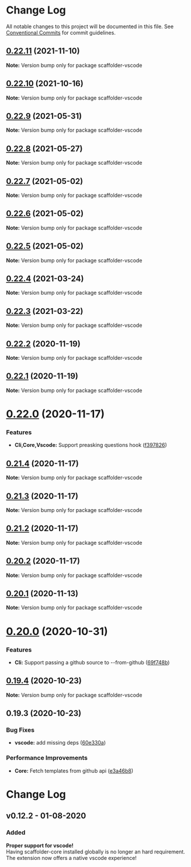 # Change Log

All notable changes to this project will be documented in this file.
See [Conventional Commits](https://conventionalcommits.org) for commit guidelines.

## [0.22.11](https://github.com/galElmalah/scaffolder/compare/scaffolder-vscode@0.22.10...scaffolder-vscode@0.22.11) (2021-11-10)

**Note:** Version bump only for package scaffolder-vscode





## [0.22.10](https://github.com/galElmalah/scaffolder/compare/scaffolder-vscode@0.22.9...scaffolder-vscode@0.22.10) (2021-10-16)

**Note:** Version bump only for package scaffolder-vscode





## [0.22.9](https://github.com/galElmalah/scaffolder/compare/scaffolder-vscode@0.22.8...scaffolder-vscode@0.22.9) (2021-05-31)

**Note:** Version bump only for package scaffolder-vscode





## [0.22.8](https://github.com/galElmalah/scaffolder/compare/scaffolder-vscode@0.22.7...scaffolder-vscode@0.22.8) (2021-05-27)

**Note:** Version bump only for package scaffolder-vscode





## [0.22.7](https://github.com/galElmalah/scaffolder/compare/scaffolder-vscode@0.22.4...scaffolder-vscode@0.22.7) (2021-05-02)

**Note:** Version bump only for package scaffolder-vscode





## [0.22.6](https://github.com/galElmalah/scaffolder/compare/scaffolder-vscode@0.22.4...scaffolder-vscode@0.22.6) (2021-05-02)

**Note:** Version bump only for package scaffolder-vscode





## [0.22.5](https://github.com/galElmalah/scaffolder/compare/scaffolder-vscode@0.22.4...scaffolder-vscode@0.22.5) (2021-05-02)

**Note:** Version bump only for package scaffolder-vscode





## [0.22.4](https://github.com/galElmalah/scaffolder/compare/scaffolder-vscode@0.22.3...scaffolder-vscode@0.22.4) (2021-03-24)

**Note:** Version bump only for package scaffolder-vscode





## [0.22.3](https://github.com/galElmalah/scaffolder/compare/scaffolder-vscode@0.22.2...scaffolder-vscode@0.22.3) (2021-03-22)

**Note:** Version bump only for package scaffolder-vscode





## [0.22.2](https://github.com/galElmalah/scaffolder/compare/scaffolder-vscode@0.22.1...scaffolder-vscode@0.22.2) (2020-11-19)

**Note:** Version bump only for package scaffolder-vscode





## [0.22.1](https://github.com/galElmalah/scaffolder/compare/scaffolder-vscode@0.22.0...scaffolder-vscode@0.22.1) (2020-11-19)

**Note:** Version bump only for package scaffolder-vscode





# [0.22.0](https://github.com/galElmalah/scaffolder/compare/scaffolder-vscode@0.21.4...scaffolder-vscode@0.22.0) (2020-11-17)


### Features

* **Cli,Core,Vscode:** Support preasking questions hook ([f397826](https://github.com/galElmalah/scaffolder/commit/f397826a306fdb59c53dc5f9e84ab7280f04610d))





## [0.21.4](https://github.com/galElmalah/scaffolder/compare/scaffolder-vscode@0.21.3...scaffolder-vscode@0.21.4) (2020-11-17)

**Note:** Version bump only for package scaffolder-vscode





## [0.21.3](https://github.com/galElmalah/scaffolder/compare/scaffolder-vscode@0.21.2...scaffolder-vscode@0.21.3) (2020-11-17)

**Note:** Version bump only for package scaffolder-vscode





## [0.21.2](https://github.com/galElmalah/scaffolder/compare/scaffolder-vscode@0.20.2...scaffolder-vscode@0.21.2) (2020-11-17)

**Note:** Version bump only for package scaffolder-vscode





## [0.20.2](https://github.com/galElmalah/scaffolder/compare/scaffolder-vscode@0.20.1...scaffolder-vscode@0.20.2) (2020-11-17)

**Note:** Version bump only for package scaffolder-vscode





## [0.20.1](https://github.com/galElmalah/scaffolder-vscode/compare/scaffolder-vscode@0.20.0...scaffolder-vscode@0.20.1) (2020-11-13)

**Note:** Version bump only for package scaffolder-vscode





# [0.20.0](https://github.com/galElmalah/scaffolder-vscode/compare/scaffolder-vscode@0.19.4...scaffolder-vscode@0.20.0) (2020-10-31)


### Features

* **Cli:** Support passing a github source to --from-github ([69f748b](https://github.com/galElmalah/scaffolder-vscode/commit/69f748b4e0750cf3589b6bc84d4840a86e626605))





## [0.19.4](https://github.com/galElmalah/scaffolder-vscode/compare/scaffolder-vscode@0.19.3...scaffolder-vscode@0.19.4) (2020-10-23)

**Note:** Version bump only for package scaffolder-vscode





## 0.19.3 (2020-10-23)


### Bug Fixes

* **vscode:** add missing deps ([60e330a](https://github.com/galElmalah/scaffolder-vscode/commit/60e330a045b4574153ef39c3d9b0183a46eadcdb))


### Performance Improvements

* **Core:** Fetch templates from github api ([e3a46b8](https://github.com/galElmalah/scaffolder-vscode/commit/e3a46b87e5674d8938b15362175eff221d884bf4))





# Change Log

## v0.12.2 - 01-08-2020

### Added
**Proper support for vscode!**  
Having scaffolder-core installed globally is no longer an hard requirement.  
The extension now offers a native vscode experience!
